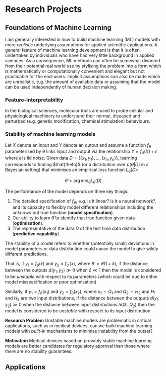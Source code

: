 # Research Projects

## Foundations of Machine Learning

I am generally interested in how to build machine learning (ML) models with more *realistic* underlying assumptions for applied scientific applications. A general feature of machine learning development is that it is often undertaken by individuals who have had very little background in applied sciences. As a consequence, ML methods can often be somewhat divorced from their potential real world use by stylising the problem into a form which is mathematically or computationally convenient and elegant but not practicable for the end-users. Implicit assumptions can also be made which are unrealistic, e.g. the amount of available data or assuming that the model can be used independently of human decision making.

### Feature-interpretability

In the biological sciences, molecular tools are used to probe cellular and physiological machinery to understand their normal, diseased and perturbed (e.g. genetic modification, chemical stimulation) behaviours. 

### Stability of machine learning models

Let $X$ denote an input and $Y$ denote an output and assume a function $f_\theta$ parameterised by $\theta$ links input and output via the relationship $Y = f_\theta(X) + \epsilon$ where $\epsilon$ is iid noise. Given data $D = \{\{x_1, y_1\}, \dots, \{x_n,y_n\}\}$, learning corresponds to finding $\hat{theta}$ (or a distribution over $p(\theta|D)$ in a Bayesian setting) that minimises an empirical loss function $L_\theta(D)$:

$$
  \hat{\theta} = \arg \min_{\theta} L_\theta(D)
$$

The performance of the model depends on three key things:

1. The detailed specification of $f_\theta$, e.g. is it linear? is it a neural network?, and its capacity to flexibly model different relationships including the *unknown* but true function (**model specification**).
2. Our ability to learn $\hat{\theta}$ to identify that true function given data (**optimisation**).
3. The representative of the data $D$ of the test time data distribution (**predictive capability**).

The stability of a model refers to whether (potentially small) deviations in model parameters or data distribution could cause the model to give wildly different predictions. 

That is, if $y_1 = f_\theta(x)$ and $y_2 = f_{\theta'}(x)$, where $\theta' = \theta (1 + \delta)$, if the distance between the outputs $d(y_1, y_2) \gg 0$ when $\delta \ll 1$ then the model is considered to be *unstable* with respect to its parameters (which could be due to either model misspecification or poor optimisation). 

Similarly, if $y_1 = f_\theta(x_1)$ and $y_2 = f_{\theta}(x_2)$, where $x_1 \sim Q_1$ and $Q_2 \sim H_2$ and $H_1$ and $H_2$ are two input distributions, if the distance between the outputs $d(y_1, y_2) \gg 0$ when the distance between input distributions $h(Q_1,Q_2)$ then the model is considered to be *unstable* with respect to its input distribution.

**Research Problem** Unstable machine models are problematic in critical applications, such as in medical devices, can we build machine learning models with *built-in* mechanisms to minimise instability from the outset?

**Motivation** Medical devices based on provably stable machine learning models are better candidates for regulatory approval than those where there are no stability guarantees.

## Applications

###
